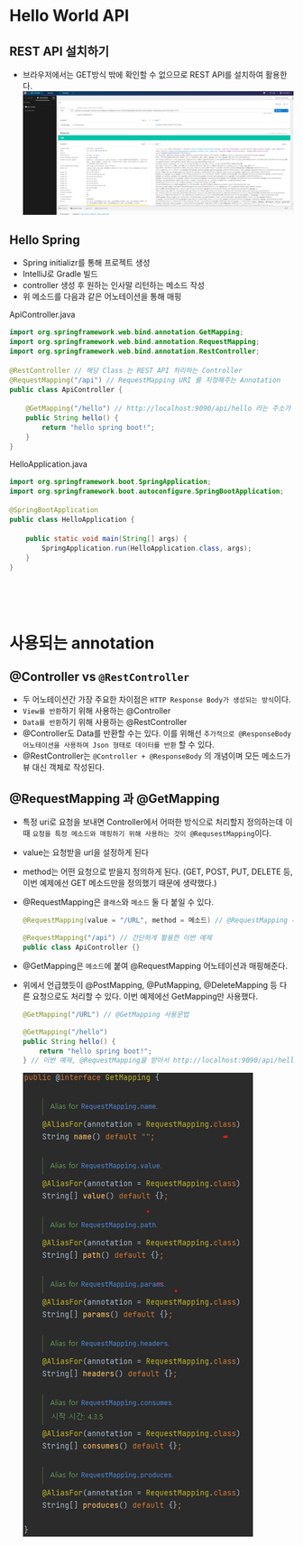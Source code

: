 # Hello World API

## REST API 설치하기
* 브라우저에서는 GET방식 밖에 확인할 수 없으므로 REST API를 설치하여 활용한다.
![REST API 화면](../img/REST%20API.png)
  

## Hello Spring
* Spring initializr를 통해 프로젝트 생성
* IntelliJ로 Gradle 빌드
* controller 생성 후 원하는 인사말 리턴하는 메소드 작성
* 위 메소드를 다음과 같은 어노테이션을 통해 매핑

ApiController.java
```java
import org.springframework.web.bind.annotation.GetMapping;
import org.springframework.web.bind.annotation.RequestMapping;
import org.springframework.web.bind.annotation.RestController;

@RestController // 해당 Class 는 REST API 처리하는 Controller
@RequestMapping("/api") // RequestMapping URI 를 지정해주는 Annotation
public class ApiController {

    @GetMapping("/hello") // http://localhost:9090/api/hello 라는 주소가 매핑됨
    public String hello() {
        return "hello spring boot!";
    }
}
```

HelloApplication.java
```java
import org.springframework.boot.SpringApplication;
import org.springframework.boot.autoconfigure.SpringBootApplication;

@SpringBootApplication
public class HelloApplication {

	public static void main(String[] args) {
		SpringApplication.run(HelloApplication.class, args);
	}
}
```

<br/><br/><br/>  

# 사용되는 annotation  
## @Controller vs `@RestController`
  * 두 어노테이션간 가장 주요한 차이점은 `HTTP Response Body가 생성되는 방식`이다.
  * `View를 반환`하기 위해 사용하는 @Controller
  * `Data를 반환`하기 위해 사용하는 @RestController
  * @Controller도 Data를 반환할 수는 있다. 이를 위해선 `추가적으로 @ResponseBody 어노테이션을 사용하여 Json 형태로 데이터를 반환` 할 수 있다.
  * @RestController는 `@Controller + @ResponseBody` 의 개념이며 모든 메소드가 뷰 대신 객체로 작성된다.  


## @RequestMapping 과 @GetMapping
  * 특정 uri로 요청을 보내면 Controller에서 어떠한 방식으로 처리할지 정의하는데 이 때 `요청을 특정 메소드와 매핑하기 위해 사용하는 것이 @RequsestMapping`이다.
  * value는 요청받을 url을 설정하게 된다
  * method는 어떤 요청으로 받을지 정의하게 된다. (GET, POST, PUT, DELETE 등, 이번 예제에선 GET 메소드만을 정의했기 때문에 생략했다.)
  * @RequestMapping은 `클래스`와 `메소드` 둘 다 붙일 수 있다.
    ```java
    @RequestMapping(value = "/URL", method = 메소드) // @RequestMapping 사용 문법
    ```
    ```java
    @RequestMapping("/api") // 간단하게 활용한 이번 예제
    public class ApiController {}
    ```
  * @GetMapping은 `메소드`에 붙여 @RequestMapping 어노테이션과 매핑해준다.
  * 위에서 언급했듯이 @PostMapping, @PutMapping, @DeleteMapping 등 다른 요청으로도 처리할 수 있다. 이번 예제에선 GetMapping만 사용했다.
    ```java
    @GetMapping("/URL") // @GetMapping 사용문법
    ```
    ```java
    @GetMapping("/hello")
    public String hello() {
        return "hello spring boot!";
    } // 이번 예제, @RequestMapping을 받아서 http://localhost:9090/api/hello 로 매핑해준다
    ```

    ![GetMapping](../img/GetMapping.png)
